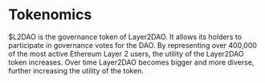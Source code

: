 # Tokenomics

$L2DAO is the governance token of Layer2DAO. It allows its holders to participate in governance votes for the DAO. By representing over 400,000 of the most active Ethereum Layer 2 users, the utility of the Layer2DAO token increases. Over time Layer2DAO becomes bigger and more diverse, further increasing the utility of the token.

